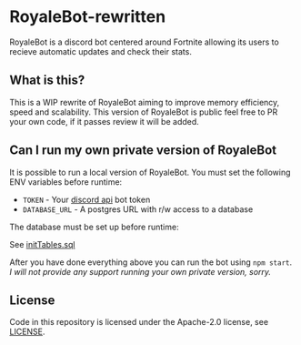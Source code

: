 # RoyaleBot-rewritten
RoyaleBot is a discord bot centered around Fortnite allowing its users to recieve automatic updates and check their stats.

## What is this?
This is a WIP rewrite of RoyaleBot aiming to improve memory efficiency, speed and scalability. This version of RoyaleBot is public feel free to PR your own code, if it passes review it will be added.

## Can I run my own private version of RoyaleBot
It is possible to run a local version of RoyaleBot.
You must set the following ENV variables before runtime:

- `TOKEN` - Your [discord api](https://discordapp.com/developers/applications/) bot token
- `DATABASE_URL` - A postgres URL with r/w access to a database

The database must be set up before runtime:

See [initTables.sql](initTables.sql)

After you have done everything above you can run the bot using `npm start`.
_I will not provide any support running your own private version, sorry._

## License

Code in this repository is licensed under the Apache-2.0 license, see [LICENSE](LICENSE).
